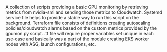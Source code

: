 A collection of scripts providing a basic GPU monitoring by retrieving metrics from nvidia-smi and sending those metrics to Cloudwatch. 
Systemd service file helps to provide a stable way to run this script on the background. 
Terraform file consists of definitions creating autoscaling policies/cloudwatch alarms based on the custom metrics provided by the gpumon.py script. 
.tf file will require proper variables set unique in each use-case and basically was a part of the module creating EKS worker nodes with ASG, launch configurations, etc. 